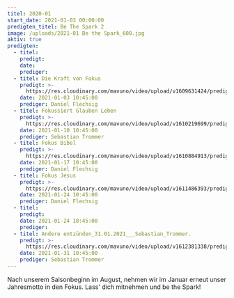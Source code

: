 ```yaml
---
titel: 2020-01
start_date: 2021-01-03 00:00:00
predigten_titel: Be The Spark 2
image: /uploads/2021-01 Be the Spark_600.jpg
aktiv: true
predigten:
  - titel:
    predigt:
    date:
    prediger:
  - titel: Die Kraft von Fokus
    predigt: >-
      https://res.cloudinary.com/mavuno/video/upload/v1609631424/predigten/2021%20Be%20The%20Spark/2021-01-04_GoDi_Mavuno_Berlin_-_Be_the_Spark_1_-_Kraft_von_Fokus.mp3
    date: 2021-01-03 10:45:00
    prediger: Daniel Flechsig
  - titel: Fokussiert Glauben Leben
    predigt: >-
      https://res.cloudinary.com/mavuno/video/upload/v1610219699/predigten/2021%20Be%20The%20Spark/2020-01-10_GoDi_Mavuno_Berlin_-_Be_The_Spark_2_-_Fokussiert_Glauben_Leben.mp3
    date: 2021-01-10 10:45:00
    prediger: Sebastian Trommer
  - titel: Fokus Bibel
    predigt: >-
      https://res.cloudinary.com/mavuno/video/upload/v1610884913/predigten/2021%20Be%20The%20Spark/2020-01-17_GoDi_Mavuno_Berlin_-_Be_the_Spark_3_-_Fokus_Bibel.mp3
    date: 2021-01-17 10:45:00
    prediger: Daniel Flechsig
  - titel: Fokus Jesus
    predigt: >-
      https://res.cloudinary.com/mavuno/video/upload/v1611486393/predigten/2021%20Be%20The%20Spark/2021-01-24_GoDi_Mavuno_Berlin-_Be_the_Spark_4_-_Fokus_Jesus.mp3
    date: 2021-01-24 10:45:00
    prediger: Daniel Flechsig
  - titel:
    predigt:
    date: 2021-01-24 10:45:00
    prediger:
  - titel: Andere entzünden_31.01.2021___Sebastian_Trommer.
    predigt: >-
      https://res.cloudinary.com/mavuno/video/upload/v1612381338/predigten/2021%20Be%20The%20Spark/Be_The_Spark_2021_Teil_5___Andere_entz%C3%BCnden___31.01.2021___Sebastian_Trommer.mp4
    date: 2021-01-31 10:45:00
    prediger: Sebastian Trommer
---
```


Nach unserem Saisonbeginn im August, nehmen wir im Januar erneut unser Jahresmotto in den Fokus. Lass' dich mitnehmen und be the Spark\!&nbsp;
